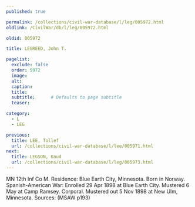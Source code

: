 ```yaml
---
published: true

permalink: /collections/civil-war-database/l/leg/005972.html
oldlink: /CivilWar/db/l/leg/005972.html

oldid: 005972

title: LEGREED, John T.

pagelist:
  exclude: false
  order: 5972
  image: 
  alt:
  caption:
  title:
  subtitle:      # Defaults to page subtitle
  teaser:

category: 
  - L 
  - LEG

previous:
  title: LEE, Tollef
  url: /collections/civil-war-database/l/lee/005971.html  
next:
  title: LEGSON, Knud
  url: /collections/civil-war-database/l/leg/005973.html   
---
```

MN 12th Inf Co M. Residence: Blue Earth City, Minnesota. Born in Norway. Spanish-American War: Enrolled 29 Apr 1898 at Blue Earth City. Mustered 6 May at Camp Ramsey. Corporal. Mustered out 5 Nov 1898 at New Ulm, Minnesota. Sources: (MSAW p193)